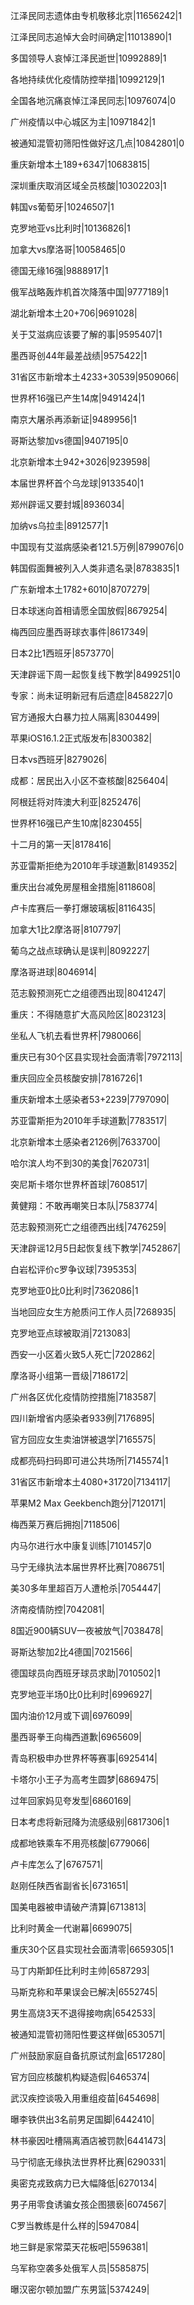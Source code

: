 江泽民同志遗体由专机敬移北京|11656242|1

江泽民同志追悼大会时间确定|11013890|1

多国领导人哀悼江泽民逝世|10992889|1

各地持续优化疫情防控举措|10992129|1

全国各地沉痛哀悼江泽民同志|10976074|0

广州疫情以中心城区为主|10971842|1

被通知混管初筛阳性做好这几点|10842801|0

重庆新增本土189+6347|10683815|

深圳重庆取消区域全员核酸|10302203|1

韩国vs葡萄牙|10246507|1

克罗地亚vs比利时|10136826|1

加拿大vs摩洛哥|10058465|0

德国无缘16强|9888917|1

俄军战略轰炸机首次降落中国|9777189|1

湖北新增本土20+706|9691028|

关于艾滋病应该要了解的事|9595407|1

墨西哥创44年最差战绩|9575422|1

31省区市新增本土4233+30539|9509066|

世界杯16强已产生14席|9491424|1

南京大屠杀再添新证|9489956|1

哥斯达黎加vs德国|9407195|0

北京新增本土942+3026|9239598|

本届世界杯首个乌龙球|9133540|1

郑州辟谣又要封城|8936034|

加纳vs乌拉圭|8912577|1

中国现有艾滋病感染者121.5万例|8799076|0

韩国假面舞被列入人类非遗名录|8783835|1

广东新增本土1782+6010|8707279|

日本球迷向首相请愿全国放假|8679254|

梅西回应墨西哥球衣事件|8617349|

日本2比1西班牙|8573770|

天津辟谣下周一起恢复线下教学|8499251|0

专家：尚未证明新冠有后遗症|8458227|0

官方通报大白暴力拉人隔离|8304499|

苹果iOS16.1.2正式版发布|8300382|

日本vs西班牙|8279026|

成都：居民出入小区不查核酸|8256404|

阿根廷将对阵澳大利亚|8252476|

世界杯16强已产生10席|8230455|

十二月的第一天|8178416|

苏亚雷斯拒绝为2010年手球道歉|8149352|

重庆出台减免房屋租金措施|8118608|

卢卡库赛后一拳打爆玻璃板|8116435|

加拿大1比2摩洛哥|8107797|

葡乌之战点球确认是误判|8092227|

摩洛哥进球|8046914|

范志毅预测死亡之组德西出现|8041247|

重庆：不得随意扩大高风险区|8023123|

坐私人飞机去看世界杯|7980066|

重庆已有30个区县实现社会面清零|7972113|

重庆回应全员核酸安排|7816726|1

重庆新增本土感染者53+2239|7797090|

苏亚雷斯拒为2010年手球道歉|7783517|

北京新增本土感染者2126例|7633700|

哈尔滨人均不到30的美食|7620731|

突尼斯卡塔尔世界杯首球|7608517|

黄健翔：不敢再嘲笑日本队|7583774|

范志毅预测死亡之组德西出线|7476259|

天津辟谣12月5日起恢复线下教学|7452867|

白岩松评价c罗争议球|7395353|

克罗地亚0比0比利时|7362086|1

当地回应女生方舱质问工作人员|7268935|

克罗地亚点球被取消|7213083|

西安一小区着火致5人死亡|7202862|

摩洛哥小组第一晋级|7186172|

广州各区优化疫情防控措施|7183587|

四川新增省内感染者933例|7176895|

官方回应女生卖油饼被退学|7165575|

成都亮码扫码即可进公共场所|7145574|1

31省区市新增本土4080+31720|7134117|

苹果M2 Max Geekbench跑分|7120171|

梅西莱万赛后拥抱|7118506|

内马尔进行水中康复训练|7101457|0

马宁无缘执法本届世界杯比赛|7086751|

美30多年里超百万人遭枪杀|7054447|

济南疫情防控|7042081|

8国近900辆SUV一夜被放气|7038478|

哥斯达黎加2比4德国|7021566|

德国球员向西班牙球员求助|7010502|1

克罗地亚半场0比0比利时|6996927|

国内油价12月或下调|6976099|

墨西哥拳王向梅西道歉|6965609|

青岛积极申办世界杯等赛事|6925414|

卡塔尔小王子为高考生圆梦|6869475|

过年回家妈见夸发型|6860169|

日本考虑将新冠降为流感级别|6817306|1

成都地铁乘车不用亮核酸|6779066|

卢卡库怎么了|6767571|

赵刚任陕西省副省长|6731651|

国美电器被申请破产清算|6713813|

比利时黄金一代谢幕|6699075|

重庆30个区县实现社会面清零|6659305|1

马丁内斯卸任比利时主帅|6587293|

马斯克称和苹果误会已解决|6552745|

男生高烧3天不退得接吻病|6542533|

被通知混管初筛阳性要这样做|6530571|

广州鼓励家庭自备抗原试剂盒|6517280|

官方回应核酸机构疑造假|6465374|

武汉疾控谈吸入用重组疫苗|6454698|

曝李铁供出3名前男足国脚|6442410|

林书豪因吐槽隔离酒店被罚款|6441473|

马宁彻底无缘执法世界杯比赛|6290331|

奥密克戎致病力已大幅降低|6270134|

男子用零食诱骗女孩企图猥亵|6074567|

C罗当教练是什么样的|5947084|

地三鲜是家常菜天花板吧|5596381|

乌军称空袭多处俄军人员|5585875|

曝汉密尔顿加盟广东男篮|5374249|

